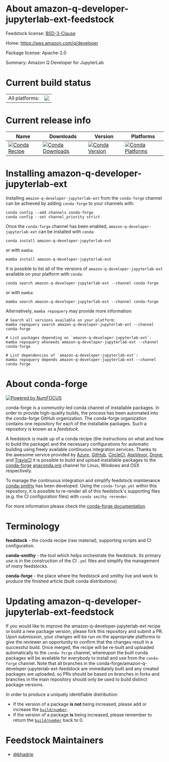 About amazon-q-developer-jupyterlab-ext-feedstock
=================================================

Feedstock license: [BSD-3-Clause](https://github.com/conda-forge/amazon-q-developer-jupyterlab-ext-feedstock/blob/main/LICENSE.txt)

Home: https://aws.amazon.com/q/developer

Package license: Apache-2.0

Summary: Amazon Q Developer for JupyterLab

Current build status
====================


<table><tr><td>All platforms:</td>
    <td>
      <a href="https://dev.azure.com/conda-forge/feedstock-builds/_build/latest?definitionId=22592&branchName=main">
        <img src="https://dev.azure.com/conda-forge/feedstock-builds/_apis/build/status/amazon-q-developer-jupyterlab-ext-feedstock?branchName=main">
      </a>
    </td>
  </tr>
</table>

Current release info
====================

| Name | Downloads | Version | Platforms |
| --- | --- | --- | --- |
| [![Conda Recipe](https://img.shields.io/badge/recipe-amazon--q--developer--jupyterlab--ext-green.svg)](https://anaconda.org/conda-forge/amazon-q-developer-jupyterlab-ext) | [![Conda Downloads](https://img.shields.io/conda/dn/conda-forge/amazon-q-developer-jupyterlab-ext.svg)](https://anaconda.org/conda-forge/amazon-q-developer-jupyterlab-ext) | [![Conda Version](https://img.shields.io/conda/vn/conda-forge/amazon-q-developer-jupyterlab-ext.svg)](https://anaconda.org/conda-forge/amazon-q-developer-jupyterlab-ext) | [![Conda Platforms](https://img.shields.io/conda/pn/conda-forge/amazon-q-developer-jupyterlab-ext.svg)](https://anaconda.org/conda-forge/amazon-q-developer-jupyterlab-ext) |

Installing amazon-q-developer-jupyterlab-ext
============================================

Installing `amazon-q-developer-jupyterlab-ext` from the `conda-forge` channel can be achieved by adding `conda-forge` to your channels with:

```
conda config --add channels conda-forge
conda config --set channel_priority strict
```

Once the `conda-forge` channel has been enabled, `amazon-q-developer-jupyterlab-ext` can be installed with `conda`:

```
conda install amazon-q-developer-jupyterlab-ext
```

or with `mamba`:

```
mamba install amazon-q-developer-jupyterlab-ext
```

It is possible to list all of the versions of `amazon-q-developer-jupyterlab-ext` available on your platform with `conda`:

```
conda search amazon-q-developer-jupyterlab-ext --channel conda-forge
```

or with `mamba`:

```
mamba search amazon-q-developer-jupyterlab-ext --channel conda-forge
```

Alternatively, `mamba repoquery` may provide more information:

```
# Search all versions available on your platform:
mamba repoquery search amazon-q-developer-jupyterlab-ext --channel conda-forge

# List packages depending on `amazon-q-developer-jupyterlab-ext`:
mamba repoquery whoneeds amazon-q-developer-jupyterlab-ext --channel conda-forge

# List dependencies of `amazon-q-developer-jupyterlab-ext`:
mamba repoquery depends amazon-q-developer-jupyterlab-ext --channel conda-forge
```


About conda-forge
=================

[![Powered by
NumFOCUS](https://img.shields.io/badge/powered%20by-NumFOCUS-orange.svg?style=flat&colorA=E1523D&colorB=007D8A)](https://numfocus.org)

conda-forge is a community-led conda channel of installable packages.
In order to provide high-quality builds, the process has been automated into the
conda-forge GitHub organization. The conda-forge organization contains one repository
for each of the installable packages. Such a repository is known as a *feedstock*.

A feedstock is made up of a conda recipe (the instructions on what and how to build
the package) and the necessary configurations for automatic building using freely
available continuous integration services. Thanks to the awesome service provided by
[Azure](https://azure.microsoft.com/en-us/services/devops/), [GitHub](https://github.com/),
[CircleCI](https://circleci.com/), [AppVeyor](https://www.appveyor.com/),
[Drone](https://cloud.drone.io/welcome), and [TravisCI](https://travis-ci.com/)
it is possible to build and upload installable packages to the
[conda-forge](https://anaconda.org/conda-forge) [anaconda.org](https://anaconda.org/)
channel for Linux, Windows and OSX respectively.

To manage the continuous integration and simplify feedstock maintenance
[conda-smithy](https://github.com/conda-forge/conda-smithy) has been developed.
Using the ``conda-forge.yml`` within this repository, it is possible to re-render all of
this feedstock's supporting files (e.g. the CI configuration files) with ``conda smithy rerender``.

For more information please check the [conda-forge documentation](https://conda-forge.org/docs/).

Terminology
===========

**feedstock** - the conda recipe (raw material), supporting scripts and CI configuration.

**conda-smithy** - the tool which helps orchestrate the feedstock.
                   Its primary use is in the construction of the CI ``.yml`` files
                   and simplify the management of *many* feedstocks.

**conda-forge** - the place where the feedstock and smithy live and work to
                  produce the finished article (built conda distributions)


Updating amazon-q-developer-jupyterlab-ext-feedstock
====================================================

If you would like to improve the amazon-q-developer-jupyterlab-ext recipe or build a new
package version, please fork this repository and submit a PR. Upon submission,
your changes will be run on the appropriate platforms to give the reviewer an
opportunity to confirm that the changes result in a successful build. Once
merged, the recipe will be re-built and uploaded automatically to the
`conda-forge` channel, whereupon the built conda packages will be available for
everybody to install and use from the `conda-forge` channel.
Note that all branches in the conda-forge/amazon-q-developer-jupyterlab-ext-feedstock are
immediately built and any created packages are uploaded, so PRs should be based
on branches in forks and branches in the main repository should only be used to
build distinct package versions.

In order to produce a uniquely identifiable distribution:
 * If the version of a package **is not** being increased, please add or increase
   the [``build/number``](https://docs.conda.io/projects/conda-build/en/latest/resources/define-metadata.html#build-number-and-string).
 * If the version of a package **is** being increased, please remember to return
   the [``build/number``](https://docs.conda.io/projects/conda-build/en/latest/resources/define-metadata.html#build-number-and-string)
   back to 0.

Feedstock Maintainers
=====================

* [@bhadrip](https://github.com/bhadrip/)

